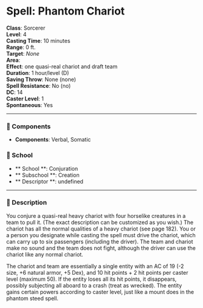 
# Spell: Phantom Chariot
**Class**: Sorcerer  
**Level**: 4  
**Casting Time**: 10 minutes  
**Range**: 0 ft.  
**Target**: _None_  
**Area**:   
**Effect**: one quasi-real chariot and draft team  
**Duration**: 1 hour/level (D)  
**Saving Throw**: None (none)  
**Spell Resistance**: No (no)  
**DC**: 14  
**Caster Level**: 1  
**Spontaneous**: Yes

---

### 🔮 Components
- **Components**: Verbal, Somatic

### 🏫 School
- ** School **: Conjuration
- ** Subschool **: Creation
- ** Descriptor **: undefined
---

### 📜 Description
You conjure a quasi-real heavy chariot with four horselike creatures in a team to pull it. (The exact description can be customized as you wish.) The chariot has all the normal qualities of a heavy chariot (see page 182). You or a person you designate while casting the spell must drive the chariot, which can carry up to six passengers (including the driver). The team and chariot make no sound and the team does not fight, although the driver can use the chariot like any normal chariot.

The chariot and team are essentially a single entity with an AC of 19 (-2 size, +6 natural armor, +5 Dex), and 10 hit points + 2 hit points per caster level (maximum 50). If the entity loses all its hit points, it disappears, possibly subjecting all aboard to a crash (treat as wrecked). The entity gains certain powers according to caster level, just like a mount does in the phantom steed spell.
